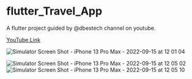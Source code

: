 # flutter_Travel_App

A flutter project guided by @dbestech channel on youtube.

[YouTube Link](https://www.youtube.com/watch?v=x4DydJKVvQk&t=75s)

![Simulator Screen Shot - iPhone 13 Pro Max - 2022-09-15 at 12 01 04](https://user-images.githubusercontent.com/63953403/190375944-44ca8ddb-6bd9-4f9d-8685-311c8f784258.png)


![Simulator Screen Shot - iPhone 13 Pro Max - 2022-09-15 at 12 05 02](https://user-images.githubusercontent.com/63953403/190376935-db45e88c-54d9-4bed-84a2-d4e843cb0b67.png)
![Simulator Screen Shot - iPhone 13 Pro Max - 2022-09-15 at 12 05 10](https://user-images.githubusercontent.com/63953403/190376939-dedd7557-ad1f-40c5-bfd1-b9d2566b6ad4.png)
